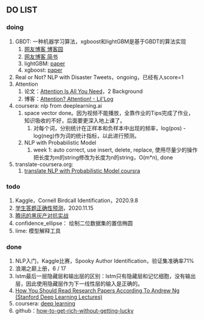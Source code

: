 ## DO LIST

### doing
1. GBDT: 一种机器学习算法，xgboost和lightGBM是基于GBDT的算法实现
   1. [网友博客 博客园](https://www.cnblogs.com/pinard/p/6140514.html)
   2. [网友博客 简书](https://www.jianshu.com/p/005a4e6ac775)
   3. lightGBM: [paper](https://papers.nips.cc/paper/6907-lightgbm-a-highly-efficient-gradient-boosting-decision-tree.pdf)
   4. xgboost: [paper](https://arxiv.org/pdf/1603.02754.pdf)
2. Real or Not? NLP with Disaster Tweets，ongoing，已经有人score=1
3. Attention
   1. 论文：[Attention Is All You Need](https://papers.nips.cc/paper/7181-attention-is-all-you-need.pdf)，2 Background
   2. 博客：[Attention? Attention! - Lil'Log](https://lilianweng.github.io/lil-log/2018/06/24/attention-attention.html)
4. coursera: nlp from deeplearning.ai
   1. space vector done。因为视频不能播放，全靠作业的Tips完成了作业，知识吸收的不好，后面要更深入地上课了。
      1. 对每个词，分别统计在正样本和负样本中出现的频率，log(pos) - log(neg)作为词的统计指标，以此进行预测。
   2. NLP with Probabilistic Model
      1. week 1: auto correct, use insert, delete, replace, 使用尽量少的操作把长度为m的string修改为长度为n的string，O(m*n), done
5. translate-coursera.org: 
   1. [translate NLP with Probabilistic Model coursra](https://translate-coursera.org/new_gtc/app/#/app/course_detail/LBkkbZLiEemsugp4Hlq9wA)

### todo
1. Kaggle，Cornell Birdcall Identification，2020.9.8
2. [学生答题正确性预测](https://www.biendata.xyz/competition/chaindream_mooccube_task2/)，2020.11.15
3. [腾讯的黑灰产对抗实战](https://mp.weixin.qq.com/s/JO4xbmGenjZnt_1tJBO4jA)
4. confidence_ellipse： 绘制二位数据集的置信椭圆
5. lime: 模型解释工具

### done
1. NLP入门，Kaggle比赛，Spooky Author Identification，验证集准确率71%
2. 浪潮之巅上册，6 / 17
3. lstm最后一层隐藏层和输出层的区别：lstm只有隐藏层和记忆细胞，没有输出层，因此使用隐藏层作为下一线性层的输入是正确的。
4. [How You Should Read Research Papers According To Andrew Ng (Stanford Deep Learning Lectures)](https://towardsdatascience.com/how-you-should-read-research-papers-according-to-andrew-ng-stanford-deep-learning-lectures-98ecbd3ccfb3)
5. coursera: [deep learning](https://www.coursera.org/learn/neural-networks-deep-learning/home/welcome)
6. github：[how-to-get-rich-without-getting-lucky](https://github.com/fat-garage/how-to-get-rich-without-getting-lucky)

